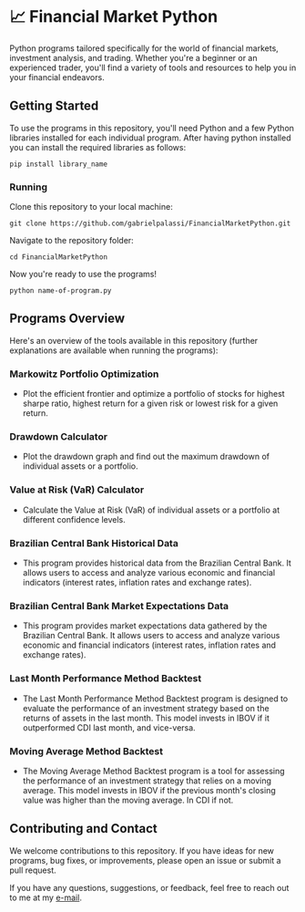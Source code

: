 # 📈 Financial Market Python

Python programs tailored specifically for the world of financial markets, investment analysis, and trading. Whether you're a beginner or an experienced trader, you'll find a variety of tools and resources to help you in your financial endeavors.

## Getting Started

To use the programs in this repository, you'll need Python and a few Python libraries installed for each individual program. After having python installed you can install the required libraries as follows:

```
pip install library_name
```

### Running

Clone this repository to your local machine:

```
git clone https://github.com/gabrielpalassi/FinancialMarketPython.git
```

Navigate to the repository folder:

```
cd FinancialMarketPython
```

Now you're ready to use the programs!

```
python name-of-program.py
```

## Programs Overview

Here's an overview of the tools available in this repository (further explanations are available when running the programs):

### Markowitz Portfolio Optimization
  - Plot the efficient frontier and optimize a portfolio of stocks for highest sharpe ratio, highest return for a given risk or lowest risk for a given return.

### Drawdown Calculator
  - Plot the drawdown graph and find out the maximum drawdown of individual assets or a portfolio.

### Value at Risk (VaR) Calculator
  - Calculate the Value at Risk (VaR) of individual assets or a portfolio at different confidence levels.

### Brazilian Central Bank Historical Data
  - This program provides historical data from the Brazilian Central Bank. It allows users to access and analyze various economic and financial indicators (interest rates, inflation rates and exchange rates).

### Brazilian Central Bank Market Expectations Data
  - This program provides market expectations data gathered by the Brazilian Central Bank. It allows users to access and analyze various economic and financial indicators (interest rates, inflation rates and exchange rates).

### Last Month Performance Method Backtest
  - The Last Month Performance Method Backtest program is designed to evaluate the performance of an investment strategy based on the returns of assets in the last month. This model invests in IBOV if it outperformed CDI last month, and vice-versa.

### Moving Average Method Backtest
  - The Moving Average Method Backtest program is a tool for assessing the performance of an investment strategy that relies on a moving average. This model invests in IBOV if the previous month's closing value was higher than the moving average. In CDI if not.

## Contributing and Contact

We welcome contributions to this repository. If you have ideas for new programs, bug fixes, or improvements, please open an issue or submit a pull request.

If you have any questions, suggestions, or feedback, feel free to reach out to me at my [e-mail](mailto:gabrielpalassi@hotmail.com).
